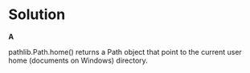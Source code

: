 # Solution

**A**

pathlib.Path.home() returns a Path object that point to the current user home (documents on Windows) directory.
